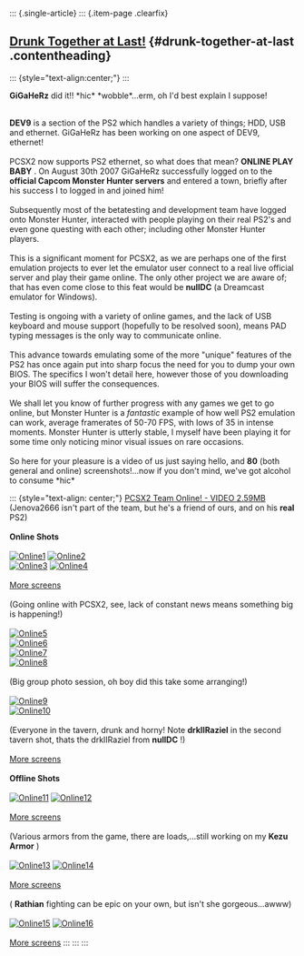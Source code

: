 ::: {.single-article}
::: {.item-page .clearfix}
## [Drunk Together at Last!](/140-drunk-together-at-last.html) {#drunk-together-at-last .contentheading}

::: {style="text-align:center;"}
:::

**GiGaHeRz** did it!! \*hic\* \*wobble\*\...erm, oh I\'d best explain I
suppose!

\
**DEV9** is a section of the PS2 which handles a variety of things; HDD,
USB and ethernet. GiGaHeRz has been working on one aspect of DEV9,
ethernet!\
\
PCSX2 now supports PS2 ethernet, so what does that mean? **ONLINE PLAY
BABY** . On August 30th 2007 GiGaHeRz successfully logged on to the
**official Capcom Monster Hunter servers** and entered a town, briefly
after his success I to logged in and joined him!\
\
Subsequently most of the betatesting and development team have logged
onto Monster Hunter, interacted with people playing on their real PS2\'s
and even gone questing with each other; including other Monster Hunter
players.\
\
This is a significant moment for PCSX2, as we are perhaps one of the
first emulation projects to ever let the emulator user connect to a real
live official server and play their game online. The only other project
we are aware of; that has even come close to this feat would be
**nullDC** (a Dreamcast emulator for Windows).\
\
Testing is ongoing with a variety of online games, and the lack of USB
keyboard and mouse support (hopefully to be resolved soon), means PAD
typing messages is the only way to communicate online.\
\
This advance towards emulating some of the more \"unique\" features of
the PS2 has once again put into sharp focus the need for you to dump
your own BIOS. The specifics I won\'t detail here, however those of you
downloading your BIOS will suffer the consequences.\
\
We shall let you know of further progress with any games we get to go
online, but Monster Hunter is a *fantastic* example of how well PS2
emulation can work, average framerates of 50-70 FPS, with lows of 35 in
intense moments. Monster Hunter is utterly stable, I myself have been
playing it for some time only noticing minor visual issues on rare
occasions.\
\
So here for your pleasure is a video of us just saying hello, and **80**
(both general and online) screenshots!\...now if you don\'t mind, we\'ve
got alcohol to consume \*hic\*

::: {style="text-align: center;"}
[PCSX2 Team Online! - VIDEO
2.59MB](/images/stories/frontend/online/waving.rar)\
(Jenova2666 isn\'t part of the team, but he\'s a friend of ours, and on
his **real** PS2)\
\
**Online Shots**\
\
[![Online1](/images/stories/frontend/online/news_48t.jpg)](/images/stories/frontend/online/news_48.jpg)
[![Online2](/images/stories/frontend/online/news_49t.jpg)](/images/stories/frontend/online/news_49.jpg)\
[![Online3](/images/stories/frontend/online/news_50t.jpg)](/images/stories/frontend/online/news_50.jpg)
[![Online4](/images/stories/frontend/online/news_51t.jpg)](/images/stories/frontend/online/news_51.jpg)\
\
[More screens](/images/stories/frontend/online/mh_news_online.rar)\
\
(Going online with PCSX2, see, lack of constant news means something big
is happening!)\
\
[![Online5](/images/stories/frontend/online/news_72t.jpg)](/images/stories/frontend/online/news_72.jpg)\
[![Online6](/images/stories/frontend/online/news_73t.jpg)](/images/stories/frontend/online/news_73.jpg)\
[![Online7](/images/stories/frontend/online/news_74t.jpg)](/images/stories/frontend/online/news_74.jpg)\
[![Online8](/images/stories/frontend/online/news_75t.jpg)](/images/stories/frontend/online/news_75.jpg)\
\
(Big group photo session, oh boy did this take some arranging!)\
\
[![Online9](/images/stories/frontend/online/news_77t.jpg)](/images/stories/frontend/online/news_77.jpg)\
[![Online10](/images/stories/frontend/online/news_78t.jpg)](/images/stories/frontend/online/news_78.jpg)\
\
(Everyone in the tavern, drunk and horny! Note **drkIIRaziel** in the
second tavern shot, thats the drkIIRaziel from **nullDC** !)\
\
[More screens](/images/stories/frontend/online/mh_news_group.rar)\
\
**Offline Shots**\
\
[![Online11](/images/stories/frontend/online/news_01t.jpg)](/images/stories/frontend/online/news_01.jpg)
[![Online12](/images/stories/frontend/online/news_02t.jpg)](/images/stories/frontend/online/news_02.jpg)\
\
[More screens](/images/stories/frontend/online/mh_news_equip1.rar)\
\
(Various armors from the game, there are loads,\...still working on my
**Kezu Armor** )\
\
[![Online13](/images/stories/frontend/online/news_09t.jpg)](/images/stories/frontend/online/news_09.jpg)
[![Online14](/images/stories/frontend/online/news_10t.jpg)](/images/stories/frontend/online/news_10.jpg)\
\
[More screens](/images/stories/frontend/online/mh_news_various.rar)\
\
( **Rathian** fighting can be epic on your own, but isn\'t she
gorgeous\...awww)\
\
[![Online15](/images/stories/frontend/online/news_43t.jpg)](/images/stories/frontend/online/news_43.jpg)
[![Online16](/images/stories/frontend/online/news_44t.jpg)](/images/stories/frontend/online/news_44.jpg)\
\
[More screens](/images/stories/frontend/online/mh_news_various2.rar)
:::
:::
:::
